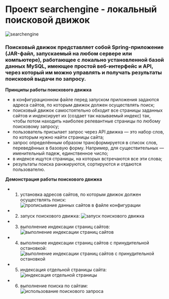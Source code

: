 # Проект searchengine - локальный поисковой движок
![searchengine](https://github.com/evgenyzhulpa/searchengine/assets/120999337/72c06b6b-8665-4823-a718-43cdfba09f37)
###  Поисковый движок представляет собой Spring-приложение (JAR-файл, запускаемый на любом сервере или компьютере), работающее с локально установленной базой данных MySQL, имеющее простой веб-интерфейс и API, через который им можно управлять и получать результаты поисковой выдачи по запросу. 

**Принципы работы поискового движка**

- в конфигурационном файле перед запуском приложения задаются адреса сайтов, по которым движок должен осуществлять поиск;
- поисковый движок самостоятельно обходит все страницы заданных сайтов и индексирует их (создает так называемый индекс) так, чтобы потом находить наиболее релевантные страницы по любому поисковому запросу;
- пользователь присылает запрос через API движка — это набор слов, по которым нужно найти страницы сайта;
- запрос определённым образом трансформируется в список слов, переведённых в базовую форму. Например, для существительных — именительный падеж, единственное число;
- в индексе ищутся страницы, на которых встречаются все эти слова;
- результаты поиска ранжируются, сортируются и отдаются пользователю.

**Демонстрация работы поискового движка**

- 1. установка адресов сайтов, по которым движок должен осуществлять поиск:
![прописывание данных сайтов в файле конфигурации](https://github.com/evgenyzhulpa/searchengine/assets/120999337/0435d11d-ef2d-4212-9b1a-0cf51add67b5)
- 2. запуск поискового движка:
![запуск поискового движка](https://github.com/evgenyzhulpa/searchengine/assets/120999337/f826963b-690b-4e54-8451-b79d25c28ee1)
- 3. выполнение индексации страниц сайтов:
![выполнение индексации страниц сайтов](https://github.com/evgenyzhulpa/searchengine/assets/120999337/5fa8e7ce-33fa-40bd-90ff-63e6817045f6)
- 4. выполнение индексации страниц сайтов с принудительной остановкой:
![выполнение индексации страниц сайтов с принудительной остановкой](https://github.com/evgenyzhulpa/searchengine/assets/120999337/65841622-a1b2-4f76-a193-35607d2f3c4c)
- 5. индексация отдельной страницы сайта:
![индексация отдельной страницы](https://github.com/evgenyzhulpa/searchengine/assets/120999337/fe24f22a-f12d-4658-b04f-ab1be42604af)
- 6. выполнение поиска по сайтам:
![использование поискового запроса](https://github.com/evgenyzhulpa/searchengine/assets/120999337/cc22213d-2761-4893-b491-1f062f8857e2)

